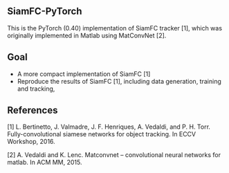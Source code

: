 ## SiamFC-PyTorch
This is the PyTorch (0.40) implementation of SiamFC tracker [1], which was originally implemented in Matlab using MatConvNet [2].

## Goal

* A more compact implementation of SiamFC [1]
* Reproduce the results of SiamFC [1], including data generation, training and tracking, 

## References

[1] L. Bertinetto, J. Valmadre, J. F. Henriques, A. Vedaldi, and P. H. Torr. Fully-convolutional siamese networks for object tracking. In ECCV Workshop, 2016.

[2] A. Vedaldi and K. Lenc. Matconvnet – convolutional neural networks for matlab. In ACM MM, 2015.
